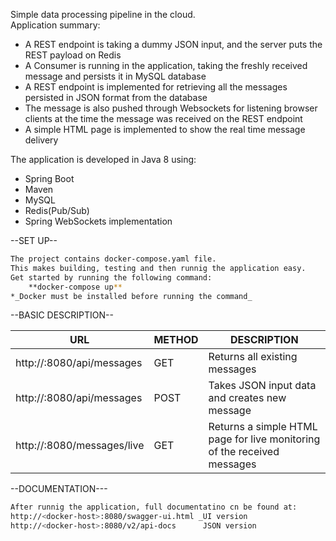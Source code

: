 Simple data processing pipeline in the cloud.<br>
Application summary:
<ul>
   <li>A REST endpoint is taking a dummy JSON input, and the server puts the REST payload on Redis</li>
   <li>A Consumer is running in the application, taking the freshly received message and persists it in MySQL database</li>
   <li>A REST endpoint is implemented for retrieving all the messages persisted in JSON format from the database</li>
   <li>The message is also pushed through Websockets for listening browser clients at the time the message was received on the REST endpoint</li>
   <li>A simple HTML page is implemented to show the real time message delivery</li>
</ul>

The application is developed in Java 8 using:
<ul>
    <li>Spring Boot</li>
    <li>Maven</li>
    <li>MySQL</li>
    <li>Redis(Pub/Sub)</li>
    <li>Spring WebSockets implementation</li>
</ul>

--SET UP--
```sh
The project contains docker-compose.yaml file.
This makes building, testing and then runnig the application easy.
Get started by running the following command:
    **docker-compose up**
*_Docker must be installed before running the command_
```
--BASIC DESCRIPTION--<br>

URL | METHOD | DESCRIPTION
--- | --- | ---
http://<docker-host>:8080/api/messages | GET | Returns all existing messages
http://<docker-host>:8080/api/messages | POST | Takes JSON input data and creates new message
http://<docker-host>:8080/messages/live | GET | Returns a simple HTML page for live monitoring of the received messages
 
--DOCUMENTATION---
```sh
After runnig the application, full documentatino cn be found at:
http://<docker-host>:8080/swagger-ui.html _UI version
http://<docker-host>:8080/v2/api-docs      JSON version
```
